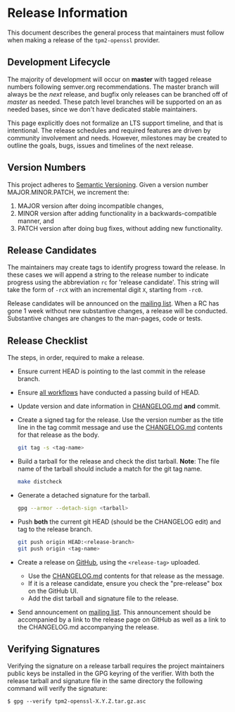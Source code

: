 # Release Information

This document describes the general process that maintainers must follow when
making a release of the `tpm2-openssl` provider.


## Development Lifecycle

The majority of development will occur on **master** with tagged release numbers
following semver.org recommendations. The master branch will always be the
*next* release, and bugfix only releases can be branched off of *master* as
needed. These patch level branches will be supported on an as needed bases,
since we don't have dedicated stable maintainers.

This page explicitly does not formalize an LTS support timeline, and that is
intentional. The release schedules and required features are driven by community
involvement and needs. However, milestones may be created to outline the goals,
bugs, issues and timelines of the next release.


## Version Numbers

This project adheres to [Semantic Versioning](https://semver.org/spec/v2.0.0.html).
Given a version number MAJOR.MINOR.PATCH, we increment the:
1. MAJOR version after doing incompatible changes,
2. MINOR version after adding functionality in a backwards-compatible manner, and
3. PATCH version after doing bug fixes, without adding new functionality.


## Release Candidates

The maintainers may create tags to identify progress toward the release. In these
cases we will append a string to the release number to indicate progress using
the abbreviation `rc` for 'release candidate'. This string will take the form of
`-rcX` with an incremental digit `X`, starting from `-rc0`.

Release candidates will be announced on the
[mailing list](https://lists.01.org/mailman/listinfo/tpm2). When a RC has gone 1
week without new substantive changes, a release will be conducted. Substantive
changes are changes to the man-pages, code or tests.


## Release Checklist

The steps, in order, required to make a release.

- Ensure current HEAD is pointing to the last commit in the release branch.

- Ensure [all workflows](https://github.com/tpm2-software/tpm2-openssl/actions)
  have conducted a passing build of HEAD.

- Update version and date information in [CHANGELOG.md](CHANGELOG.md) **and** commit.

- Create a signed tag for the release. Use the version number as the title line
  in the tag commit message and use the [CHANGELOG.md](CHANGELOG.md) contents for
  that release as the body.
  ```bash
  git tag -s <tag-name>
  ```

- Build a tarball for the release and check the dist tarball. **Note**: The file
  name of the tarball should include a match for the git tag name.
  ```bash
  make distcheck
  ```

- Generate a detached signature for the tarball.
  ```bash
  gpg --armor --detach-sign <tarball>
  ```

- Push **both** the current git HEAD (should be the CHANGELOG edit) and tag to
  the release branch.
  ```bash
  git push origin HEAD:<release-branch>
  git push origin <tag-name>
  ```

- Create a release on [GitHub](https://github.com/tpm2-software/tpm2-openssl/releases),
  using the `<release-tag>` uploaded.
  - Use the [CHANGELOG.md](CHANGELOG.md) contents for that release as the message.
  - If it is a release candidate, ensure you check the "pre-release" box on the GitHub UI.
  - Add the dist tarball and signature file to the release.

- Send announcement on [mailing list](https://lists.01.org/mailman/listinfo/tpm2).
  This announcement should be accompanied by a link to the release page on GitHub
  as well as a link to the CHANGELOG.md accompanying the release.


## Verifying Signatures

Verifying the signature on a release tarball requires the project maintainers
public keys be installed in the GPG keyring of the verifier. With both the
release tarball and signature file in the same directory the following command
will verify the signature:
```
$ gpg --verify tpm2-openssl-X.Y.Z.tar.gz.asc
```
